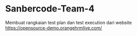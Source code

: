 # Sanbercode-Team-4
Membuat rangkaian test plan dan test execution dari website https://opensource-demo.orangehrmlive.com/ 
